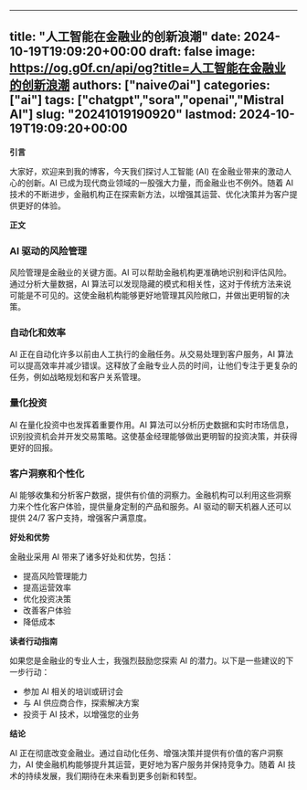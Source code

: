 
---
title: "人工智能在金融业的创新浪潮"
date: 2024-10-19T19:09:20+00:00
draft: false
image: https://og.g0f.cn/api/og?title=人工智能在金融业的创新浪潮
authors: ["naiveのai"]
categories: ["ai"]
tags: ["chatgpt","sora","openai","Mistral AI"]
slug: "20241019190920"
lastmod: 2024-10-19T19:09:20+00:00
---
**引言**

大家好，欢迎来到我的博客，今天我们探讨人工智能 (AI) 在金融业带来的激动人心的创新。AI 已成为现代商业领域的一股强大力量，而金融业也不例外。随着 AI 技术的不断进步，金融机构正在探索新方法，以增强其运营、优化决策并为客户提供更好的体验。

**正文**

### AI 驱动的风险管理

风险管理是金融业的关键方面。AI 可以帮助金融机构更准确地识别和评估风险。通过分析大量数据，AI 算法可以发现隐藏的模式和相关性，这对于传统方法来说可能是不可见的。这使金融机构能够更好地管理其风险敞口，并做出更明智的决策。

### 自动化和效率

AI 正在自动化许多以前由人工执行的金融任务。从交易处理到客户服务，AI 算法可以提高效率并减少错误。这释放了金融专业人员的时间，让他们专注于更复杂的任务，例如战略规划和客户关系管理。

### 量化投资

AI 在量化投资中也发挥着重要作用。AI 算法可以分析历史数据和实时市场信息，识别投资机会并开发交易策略。这使基金经理能够做出更明智的投资决策，并获得更好的回报。

### 客户洞察和个性化

AI 能够收集和分析客户数据，提供有价值的洞察力。金融机构可以利用这些洞察力来个性化客户体验，提供量身定制的产品和服务。AI 驱动的聊天机器人还可以提供 24/7 客户支持，增强客户满意度。

**好处和优势**

金融业采用 AI 带来了诸多好处和优势，包括：

- 提高风险管理能力
- 提高运营效率
- 优化投资决策
- 改善客户体验
- 降低成本

**读者行动指南**

如果您是金融业的专业人士，我强烈鼓励您探索 AI 的潜力。以下是一些建议的下一步行动：

- 参加 AI 相关的培训或研讨会
- 与 AI 供应商合作，探索解决方案
- 投资于 AI 技术，以增强您的业务

**结论**

AI 正在彻底改变金融业。通过自动化任务、增强决策并提供有价值的客户洞察力，AI 使金融机构能够提升其运营，更好地为客户服务并保持竞争力。随着 AI 技术的持续发展，我们期待在未来看到更多创新和转型。